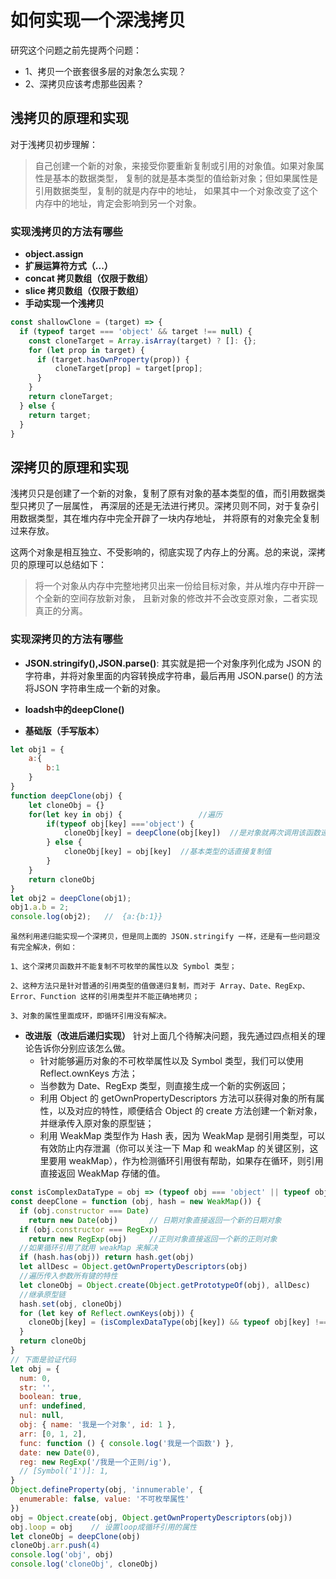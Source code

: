
# 如何实现一个深浅拷贝

研究这个问题之前先提两个问题：
- 1、拷贝一个嵌套很多层的对象怎么实现？
- 2、深拷贝应该考虑那些因素？

## 浅拷贝的原理和实现
对于浅拷贝初步理解：
> 自己创建一个新的对象，来接受你要重新复制或引用的对象值。如果对象属性是基本的数据类型，
> 复制的就是基本类型的值给新对象；但如果属性是引用数据类型，复制的就是内存中的地址，
> 如果其中一个对象改变了这个内存中的地址，肯定会影响到另一个对象。

### 实现浅拷贝的方法有哪些
- **object.assign**
- **扩展运算符方式（...）**
- **concat 拷贝数组（仅限于数组）**
- **slice 拷贝数组（仅限于数组）**
- **手动实现一个浅拷贝**
```javascript
const shallowClone = (target) => {
  if (typeof target === 'object' && target !== null) {
    const cloneTarget = Array.isArray(target) ? []: {};
    for (let prop in target) {
      if (target.hasOwnProperty(prop)) {
          cloneTarget[prop] = target[prop];
      }
    }
    return cloneTarget;
  } else {
    return target;
  }
}
```


## 深拷贝的原理和实现
浅拷贝只是创建了一个新的对象，复制了原有对象的基本类型的值，而引用数据类型只拷贝了一层属性，
再深层的还是无法进行拷贝。深拷贝则不同，对于复杂引用数据类型，其在堆内存中完全开辟了一块内存地址，
并将原有的对象完全复制过来存放。

这两个对象是相互独立、不受影响的，彻底实现了内存上的分离。总的来说，深拷贝的原理可以总结如下：

> 将一个对象从内存中完整地拷贝出来一份给目标对象，并从堆内存中开辟一个全新的空间存放新对象， 且新对象的修改并不会改变原对象，二者实现真正的分离。

### 实现深拷贝的方法有哪些

- **JSON.stringify(),JSON.parse()**: 其实就是把一个对象序列化成为 JSON 的字符串，并将对象里面的内容转换成字符串，最后再用 JSON.parse() 的方法将JSON 字符串生成一个新的对象。


- **loadsh中的deepClone()**


- **基础版（手写版本）**
```javascript
let obj1 = {
    a:{
        b:1
    }
}
function deepClone(obj) {
    let cloneObj = {}
    for(let key in obj) {                 //遍历
        if(typeof obj[key] ==='object') {
            cloneObj[key] = deepClone(obj[key])  //是对象就再次调用该函数递归
        } else {
            cloneObj[key] = obj[key]  //基本类型的话直接复制值
        }
    }
    return cloneObj
}
let obj2 = deepClone(obj1);
obj1.a.b = 2;
console.log(obj2);   //  {a:{b:1}}

```
    虽然利用递归能实现一个深拷贝，但是同上面的 JSON.stringify 一样，还是有一些问题没有完全解决，例如：
    
    1、这个深拷贝函数并不能复制不可枚举的属性以及 Symbol 类型；
    
    2、这种方法只是针对普通的引用类型的值做递归复制，而对于 Array、Date、RegExp、Error、Function 这样的引用类型并不能正确地拷贝；
    
    3、对象的属性里面成环，即循环引用没有解决。


- **改进版（改进后递归实现）**
  针对上面几个待解决问题，我先通过四点相关的理论告诉你分别应该怎么做。
  - 针对能够遍历对象的不可枚举属性以及 Symbol 类型，我们可以使用 Reflect.ownKeys 方法；
  - 当参数为 Date、RegExp 类型，则直接生成一个新的实例返回；
  - 利用 Object 的 getOwnPropertyDescriptors 方法可以获得对象的所有属性，以及对应的特性，顺便结合 Object 的 create 方法创建一个新对象，并继承传入原对象的原型链；
  - 利用 WeakMap 类型作为 Hash 表，因为 WeakMap 是弱引用类型，可以有效防止内存泄漏（你可以关注一下 Map 和 weakMap 的关键区别，这里要用 weakMap），作为检测循环引用很有帮助，如果存在循环，则引用直接返回 WeakMap 存储的值。
  
```javascript
const isComplexDataType = obj => (typeof obj === 'object' || typeof obj === 'function') && (obj !== null)
const deepClone = function (obj, hash = new WeakMap()) {
  if (obj.constructor === Date)
    return new Date(obj)       // 日期对象直接返回一个新的日期对象
  if (obj.constructor === RegExp)
    return new RegExp(obj)     //正则对象直接返回一个新的正则对象
  //如果循环引用了就用 weakMap 来解决
  if (hash.has(obj)) return hash.get(obj)
  let allDesc = Object.getOwnPropertyDescriptors(obj)
  //遍历传入参数所有键的特性
  let cloneObj = Object.create(Object.getPrototypeOf(obj), allDesc)
  //继承原型链
  hash.set(obj, cloneObj)
  for (let key of Reflect.ownKeys(obj)) {
    cloneObj[key] = (isComplexDataType(obj[key]) && typeof obj[key] !== 'function') ? deepClone(obj[key], hash) : obj[key]
  }
  return cloneObj
}
// 下面是验证代码
let obj = {
  num: 0,
  str: '',
  boolean: true,
  unf: undefined,
  nul: null,
  obj: { name: '我是一个对象', id: 1 },
  arr: [0, 1, 2],
  func: function () { console.log('我是一个函数') },
  date: new Date(0),
  reg: new RegExp('/我是一个正则/ig'), 
  // [Symbol('1')]: 1,
}
Object.defineProperty(obj, 'innumerable', {
  enumerable: false, value: '不可枚举属性' 
})
obj = Object.create(obj, Object.getOwnPropertyDescriptors(obj))
obj.loop = obj    // 设置loop成循环引用的属性
let cloneObj = deepClone(obj)
cloneObj.arr.push(4)
console.log('obj', obj)
console.log('cloneObj', cloneObj)
```

